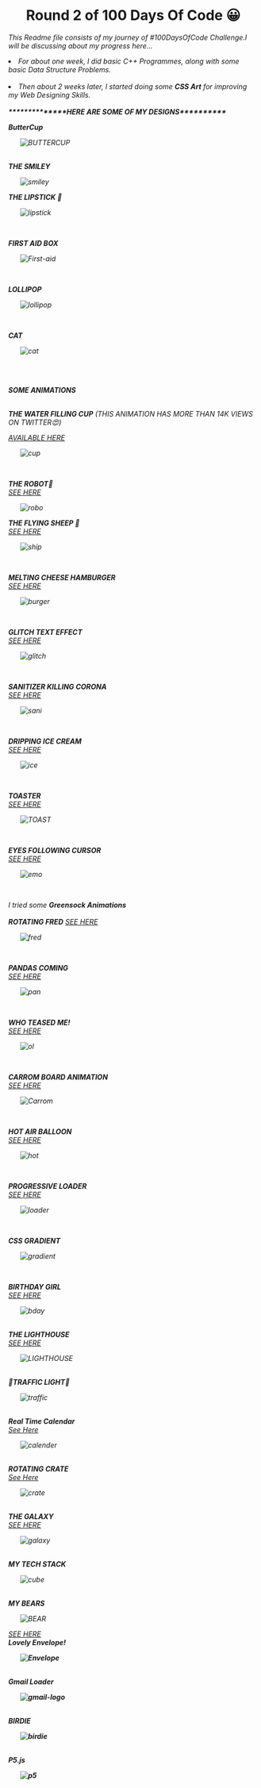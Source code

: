 <h1 align="center"><b>Round 2 of 100 Days Of Code 😀</b></h1>
  
  
 <i> This Readme file consists of  my journey of #100DaysOfCode Challenge.I will be discussing about my progress here...<i>
  

  <li>For about one week, I did basic C++ Programmes, along with some basic Data Structure Problems.</li>
  <br>
  <li>Then about 2 weeks later, I started doing some <b>CSS Art</b> for improving my Web Designing Skills.</li>
  <br>
  <b>**************HERE ARE SOME OF MY DESIGNS**********</b>
  <br>
  
  <b>ButterCup</b>
  <ol><img src="https://i.ibb.co/tJ1S8cZ/BUTTERCUP.png" alt="BUTTERCUP" border="0"></ol>
  <br>
  <b>THE SMILEY</B>
  <ol><img src="https://i.ibb.co/z4tqYjY/smiley.png" alt="smiley" border="0"></ol>
  
  
  <b>THE LIPSTICK	💄</b>
 <ol> <img src="https://i.ibb.co/bJrgHLm/lipstick.png" alt="lipstick" border="0"></ol>
  <br>
  
<b>FIRST AID BOX</b>
<br>
<ol><img src="https://i.ibb.co/68R0nx9/First-aid.png" alt="First-aid" border="0"></ol>
<br>


<b>LOLLIPOP</b>
<br>
<ol><img src="https://i.ibb.co/hVqhq9R/lollipop.png" alt="lollipop" border="0"></ol>
<br>

<b>CAT</b>
<br>
<ol><img src="https://i.ibb.co/ZYdhP8j/cat.png" alt="cat" border="0"></ol>
<br>
<br>
  
  <b>SOME ANIMATIONS</B>
  <br>
  <br>
  
  <b>THE WATER FILLING CUP</b>
  <i>(THIS ANIMATION HAS MORE THAN 14K VIEWS ON TWITTER😍)</i>

<a href="https://vimeo.com/user118148589/review/431188881/34f27c9af0">AVAILABLE HERE</a>
<ol><img src="https://i.ibb.co/pjXsS2v/cup.png" alt="cup" border="0"></ol>
<br>

<b>THE ROBOT🤖</b>
<br>
<a href="https://vimeo.com/user118148589/review/431191693/e41b82b9be">SEE HERE</a>
<ol><img src="https://i.ibb.co/zmPr6zM/robo.png" alt="robo" border="0"></ol>

<b>THE FLYING SHEEP	🐑</b>
<br>
<a href="https://vimeo.com/user118148589/review/431192489/b8dc61c07a">SEE HERE</a>
<ol><img src="https://i.ibb.co/qxM6hz9/ship.png" alt="ship" border="0"></ol>
<br>


<b> MELTING CHEESE HAMBURGER</b>
<br>
<a href="https://vimeo.com/user118148589/review/431193308/daf43cc86c">SEE HERE</a>
<ol><img src="https://i.ibb.co/3rWr7x2/burger.png" alt="burger" border="0"></ol>
<br>

<b>GLITCH TEXT EFFECT</b>
<br>
<a href="https://vimeo.com/user118148589/review/431193605/2bf244b8c8">SEE HERE</a>
<br>
<ol><img src="https://i.ibb.co/tD7ptbg/glitch.png" alt="glitch" border="0"></ol>
<br>

<b>SANITIZER KILLING CORONA</b>
<br>
<a href="https://vimeo.com/user118148589/review/431193903/cf9e95e035">SEE HERE</a>
<br>
<ol><img src="https://i.ibb.co/bKGYq8K/sani.png" alt="sani" border="0"></ol>
<br>


<b>DRIPPING ICE CREAM</b>
<br>
<a href="https://vimeo.com/user118148589/review/431194268/ae3ed87fc2">SEE HERE</a>
<br>
<ol><img src="https://i.ibb.co/F7D3GG6/ice.png" alt="ice" border="0"></ol>
<br>


<b>TOASTER</b>
<br>
<a href="https://vimeo.com/user118148589/review/431194745/3d8def0bbd">SEE HERE</a>
<br>
<ol><img src="https://i.ibb.co/MkZqSds/TOAST.png" alt="TOAST" border="0"></ol>
<br>

<b>EYES FOLLOWING CURSOR</b>
<br>
<a href="https://vimeo.com/user118148589/review/431195216/02e9027c19">SEE HERE</a>
<br>
<ol><img src="https://i.ibb.co/xhVw3Ww/emo.png" alt="emo" border="0"></ol>
<br>

<i>I tried some <b>Greensock Animations</b></i>
<br>
<br>
<b>ROTATING FRED</b>
<a href="">SEE HERE</a>
<br>
<ol><img src="https://i.ibb.co/xDKwhFw/fred.png" alt="fred" border="0"></ol>
<br>

<b>PANDAS COMING</b>
<br>
<a href="https://vimeo.com/user118148589/review/431196117/da2e72466f">SEE HERE</a>
<br>
<ol><img src="https://i.ibb.co/3mrpczZ/pan.png" alt="pan" border="0"></ol>
<br>

<b>WHO TEASED ME!</b>
<br>
<a href="https://vimeo.com/user118148589/review/431196424/eb0ebe1cab">SEE HERE</a>
<br>
<ol><img src="https://i.ibb.co/Bc0sp0m/ol.png" alt="ol" border="0"></ol>
<br>

<b>CARROM BOARD ANIMATION</b>
<br>
<a href="https://vimeo.com/user118148589/review/431196424/eb0ebe1cab">SEE HERE<a>
  <br>
  <ol><img src="https://i.ibb.co/qxwNgQZ/Carrom.png" alt="Carrom" border="0"></ol>
  <br>
  
  <b>HOT AIR BALLOON</b>
  <br>
  <a href="https://vimeo.com/user118148589/review/431197459/d93c4ef63a">SEE HERE</a>
  <br>
  <ol><img src="https://i.ibb.co/nP2ZHKp/hot.png" alt="hot" border="0"></ol>
  <br>
  
  <b>PROGRESSIVE LOADER</b>
  <br>
  <a href="https://vimeo.com/user118148589/review/431198662/6dbac3022e">SEE HERE</a>
<br>
<ol><img src="https://i.ibb.co/dcvMMvN/loader.png" alt="loader" border="0"></ol>
<br>

<b>CSS GRADIENT</b>
<br>
<ol><img src="https://i.ibb.co/TmkfMqp/gradient.png" alt="gradient" border="0"></ol>
<br>

 <b>BIRTHDAY GIRL</b>
  <br>
  <a href="https://vimeo.com/user118148589/review/431565445/1a4b3e5d4f">SEE HERE</a>
<br>
<ol><img src="https://i.ibb.co/kcfkqZf/bday.png" alt="bday" border="0"></ol>
<br>
<b>THE LIGHTHOUSE</b>
<br>
<a href="https://vimeo.com/user118148589/review/432763043/048e8cd3ab">SEE HERE</a>
<br>
<ol><img src="https://i.ibb.co/8DMfGmb/LIGHTHOUSE.png" alt="LIGHTHOUSE" border="0"></ol>
<br>
<b>🚦TRAFFIC LIGHT🚦</b>
<br>
<a href=""></a>
<ol><img src="https://i.ibb.co/8P94wvp/traffic.png" alt="traffic" border="0"></ol>
<br>
<b>Real Time Calendar</b>
<br>
<a href="https://codepen.io/unnatimishra/pen/JjGrqwz">See Here</a>
<ol><img src="https://i.ibb.co/q7zQSH9/calender.png" alt="calender" border="0"></ol>
<BR>
  <b>ROTATING CRATE</b>
  <br>
  <a href="https://vimeo.com/user118148589/review/435051364/3d7d879d6b">See Here</a>
  <br>
  <ol><img src="https://i.ibb.co/dkXMxJ0/crate.png" alt="crate" border="0"></ol>
<br>
  <b>THE GALAXY</b>
  <br>
  <a href="https://vimeo.com/user118148589/review/435348811/5d1e769caf">SEE HERE</a>
  <br>

  <ol><img src="https://i.ibb.co/WFTcnxk/galaxy.png" alt="galaxy" border="0"></ol>
<br>
<b>MY TECH STACK</b>
<br>
<ol><img src="https://i.ibb.co/HBR5wHk/cube.png" alt="cube" border="0"></ol>
<br>
<B>MY BEARS</B>
<OL><img src="https://i.ibb.co/crTd2cw/BEAR.png" alt="BEAR" border="0"></OL>
<a href="https://vimeo.com/user118148589/review/438201234/302e98afff">SEE HERE</a>
<br>
<b>Lovely Envelope!<b>
  <ol><img src="https://i.ibb.co/dpG4rBP/Envelope.png" alt="Envelope" border="0"></ol>
  <br>
  <b>Gmail Loader</b>
  <br>
  <ol><img src="https://i.ibb.co/GW1z6sh/gmail-logo.png" alt="gmail-logo" border="0"></ol>
<br>
  <b>BIRDIE</b>
  <ol><img src="https://i.ibb.co/BZrDsN1/birdie.png" alt="birdie" border="0"></ol>
<br>
  <b>P5.js</b>
  <br>
  <ol><img src="https://i.ibb.co/4ScqgWV/p5.png" alt="p5" border="0"></ol>
